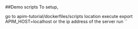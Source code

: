 ##Demo scripts
To setup,

go to apim-tutorial/dockerfiles/scripts location
execute export APIM_HOST=localhost or the ip address of the server
run ``
